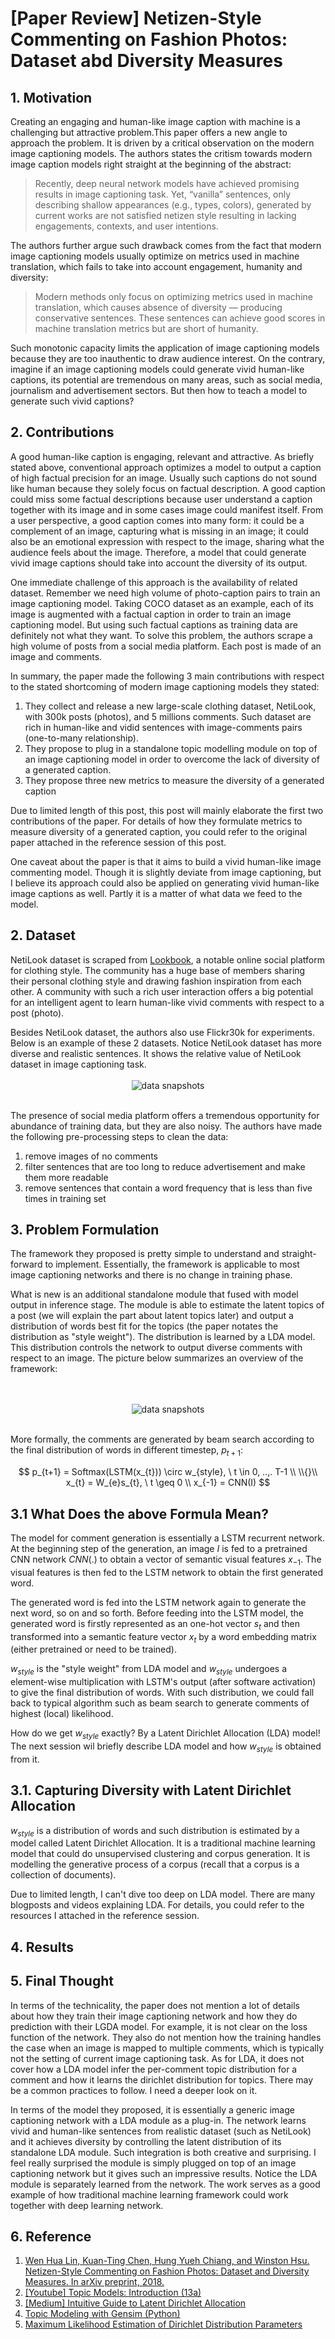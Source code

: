 # [Paper Review] Netizen-Style Commenting on Fashion Photos: Dataset abd Diversity Measures

## 1. Motivation
Creating an engaging and human-like image caption with machine is a challenging but attractive problem.This paper offers a new angle to approach the problem. It is driven by a critical observation on the modern image captioning models. The authors states the critism towards modern image caption models right straight at the beginning of the abstract:

>Recently, deep neural network models have achieved promising results in image captioning task. Yet, “vanilla” sentences, only describing shallow appearances (e.g., types, colors), generated by current works are not satisfied netizen style resulting in lacking engagements, contexts, and user intentions.

The authors further argue such drawback comes from the fact that modern image captioning models usually optimize on metrics used in machine translation, which fails to take into account engagement, humanity and diversity:

> Modern methods only focus on optimizing metrics used in machine translation, which causes absence of diversity — producing conservative sentences. These sentences can achieve good scores in machine translation metrics but are short of humanity.

Such monotonic capacity limits the application of image captioning models because they are too inauthentic to draw audience interest. On the contrary, imagine if an image captioning models could generate vivid human-like captions, its potential are tremendous on many areas, such as social media, journalism and advertisement sectors. But then how to teach a model to generate such vivid captions?

## 2. Contributions
A good human-like caption is engaging, relevant and attractive. As briefly stated above, conventional approach optimizes a model to output a caption of high factual precision for an image. Usually such captions do not sound like human because they solely focus on factual description. A good caption could miss some factual descriptions because user understand a caption together with its image and in some cases image could manifest itself. From a user perspective, a good caption comes into many form: it could be a complement of an image, capturing what is missing in an image; it could also be an emotional expression with respect to the image, sharing what the audience feels about the image. Therefore, a model that could generate vivid image captions should take into account the diversity of its output. 

One immediate challenge of this approach is the availability of related dataset. Remember we need high volume of photo-caption pairs to train an image captioning model. Taking COCO dataset as an example, each of its image is augmented with a factual caption in order to train an image captioning model. But using such factual captions as training data are definitely not what they want. To solve this problem, the authors scrape a high volume of posts from a social media platform. Each post is made of an image and comments.

In summary, the paper made the following 3 main contributions with respect to the stated shortcoming of modern image captioning models they stated:  
1. They collect and release a new large-scale clothing dataset, NetiLook, with 300k posts (photos), and 5 millions comments. Such dataset are rich in human-like and vidid sentences with image-comments pairs (one-to-many relationship).
2. They propose to plug in a standalone topic modelling module on top of an image captioning model in order to overcome the lack of diversity of a generated caption.
3. They propose three new metrics to measure the diversity of a generated caption

Due to limited length of this post, this post will mainly elaborate the first two contributions of the paper. For details of how they formulate metrics to measure diversity of a generated caption, you could refer to the original paper attached in the reference session of this post.

One caveat about the paper is that it aims to build a vivid human-like image commenting model. Though it is slightly deviate from image captioning, but I believe its approach could also be applied on generating vivid human-like image captions as well. Partly it is a matter of what data we feed to the model. 

## 2. Dataset
NetiLook dataset is scraped from [Lookbook](lookbook.nu), a notable online social platform for clothing style. The community has a huge base of members sharing their personal clothing style and drawing fashion inspiration from each other. A community with such a rich user interaction offers a big potential for an intelligent agent to learn human-like vivid comments with respect to a post (photo).

Besides NetiLook dataset, the authors also use Flickr30k for experiments. Below is an example of these 2 datasets. Notice NetiLook dataset has more diverse and realistic sentences. It shows the relative value of NetiLook dataset in image captioning task. 
<br/><br/>
<span style="display:block;text-align:center">
![data snapshots](/images/2020-06-10-Netizen_style_commenting/data_eg.JPG)
</span>
<br/>

The presence of social media platform offers a tremendous opportunity for abundance of training data, but they are also noisy. The authors have made the following pre-processing steps to clean the data:
1. remove images of no comments
2. filter sentences that are too long to reduce advertisement and make them more readable
3. remove sentences that contain a word frequency that is less than five times in training set

## 3. Problem Formulation
The framework they proposed is pretty simple to understand and straight-forward to implement. Essentially, the framework is applicable to most image captioning networks and there is no change in training phase. 

What is new is an additional standalone module that fused with model output in inference stage. The module is able to estimate the latent topics of a post (we will explain the part about latent topics later) and output a distribution of words best fit for the topics (the paper notates the distribution as "style weight"). The distribution is learned by a LDA model. This distribution controls the network to output diverse comments with respect to an image. The picture below summarizes an overview of the framework:

<br/><br/>
<span style="display:block;text-align:center">
![data snapshots](/images/2020-06-10-Netizen_style_commenting/arch.JPG)
</span>
<br/>

More formally, the comments are generated by beam search according to the final distribution of words in different timestep, $p_{t+1}$:

$$
p_{t+1} = Softmax(LSTM(x_{t})) \circ w_{style}, \ t \in 0, ..,. T-1 \\
\\{}\\
x_{t} = W_{e}s_{t}, \ t \geq 0 \\
x_{-1} = CNN(I)
$$

## 3.1 What Does the above Formula Mean?
The model for comment generation is essentially a LSTM recurrent network. At the beginning step of the generation, an image $I$ is fed to a pretrained CNN network $CNN(.)$ to obtain a vector of semantic visual features $x_{-1}$. The visual features is then fed to the LSTM network to obtain the first generated word. 

The generated word is fed into the LSTM network again to generate the next word, so on and so forth. Before feeding into the LSTM model, the generated word is firstly represented as an one-hot vector $s_{t}$ and then transformed into a semantic feature vector $x_t$ by a word embedding matrix (either pretrained or need to be trained). 

$w_{style}$ is the "style weight" from LDA model and $w_{style}$ undergoes a element-wise multiplication with LSTM's output (after software activation) to give the final distribution of words. With such distribution, we could fall back to typical algorithm such as beam search to generate comments of highest (local) likelihood.

How do we get $w_{style}$ exactly? By a Latent Dirichlet Allocation (LDA) model! The next session wil briefly describe LDA model and how $w_{style}$ is obtained from it.

## 3.1. Capturing Diversity with Latent Dirichlet Allocation
$w_{style}$ is a distribution of words and such distribution is estimated by a model called Latent Dirichlet Allocation. It is a traditional machine learning model that could do unsupervised clustering and corpus generation. It is modelling the generative process of a corpus (recall that a corpus is a collection of documents).

Due to limited length, I can't dive too deep on LDA model. There are many blogposts and videos explaining LDA. For details, you could refer to the resources I attached in the reference session.

## 4. Results


## 5. Final Thought
In terms of the technicality, the paper does not mention a lot of details about how they train their image captioning network and how they do prediction with their LGDA model. For example, it is not clear on the loss function of the network. They also do not mention how the training handles the case when an image is mapped to multiple comments, which is typically not the setting of current image captioning task. As for LDA, it does not cover how a LDA model infer the per-comment topic distribution for a comment and how it learns the dirichlet distribution for topics. There may be a common practices to follow. I need a deeper look on it.

In terms of the model they proposed, it is essentially a generic image captioning network with a LDA module as a plug-in. The network learns vivid and human-like sentences from realistic dataset (such as NetiLook) and it achieves diversity by controlling the latent distribution of its standalone LDA module. Such integration is both creative and surprising. I feel really surprised the module is simply plugged on top of an image captioning network but it gives such an impressive results. Notice the LDA module is separately learned from the network. The work serves as a good example of how traditional machine learning framework could work together with deep learning network.

## 6. Reference
1. [Wen Hua Lin, Kuan-Ting Chen, Hung Yueh Chiang, and
Winston Hsu. Netizen-Style Commenting on Fashion Photos: Dataset and Diversity Measures. In arXiv preprint, 2018.](https://dl.acm.org/doi/pdf/10.1145/3184558.3186354)
2. [[Youtube] Topic Models: Introduction (13a)](https://www.youtube.com/watch?v=fCmIceNqVog)
3. [[Medium] Intuitive Guide to Latent Dirichlet Allocation](https://towardsdatascience.com/light-on-math-machine-learning-intuitive-guide-to-latent-dirichlet-allocation-437c81220158)
4. [Topic Modeling with Gensim (Python)](https://www.machinelearningplus.com/nlp/topic-modeling-gensim-python/?fbclid=IwAR0x8BYnSAzsUq99sS3HmiGB9eWx4YsKN4QZIGr3rnGNRQ74hTlKMnFDP4k)
5. [Maximum Likelihood Estimation of Dirichlet Distribution
Parameters](https://gitee.com/migrant/spark-ml-source-analysis/raw/master/%E8%81%9A%E7%B1%BB/LDA/docs/dirichlet.pdf)